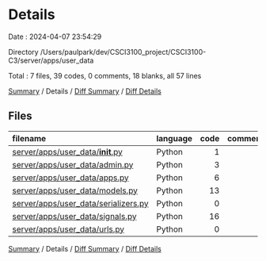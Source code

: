 # Details

Date : 2024-04-07 23:54:29

Directory /Users/paulpark/dev/CSCI3100_project/CSCI3100-C3/server/apps/user_data

Total : 7 files,  39 codes, 0 comments, 18 blanks, all 57 lines

[Summary](results.md) / Details / [Diff Summary](diff.md) / [Diff Details](diff-details.md)

## Files
| filename | language | code | comment | blank | total |
| :--- | :--- | ---: | ---: | ---: | ---: |
| [server/apps/user_data/__init__.py](/server/apps/user_data/__init__.py) | Python | 1 | 0 | 1 | 2 |
| [server/apps/user_data/admin.py](/server/apps/user_data/admin.py) | Python | 3 | 0 | 2 | 5 |
| [server/apps/user_data/apps.py](/server/apps/user_data/apps.py) | Python | 6 | 0 | 4 | 10 |
| [server/apps/user_data/models.py](/server/apps/user_data/models.py) | Python | 13 | 0 | 4 | 17 |
| [server/apps/user_data/serializers.py](/server/apps/user_data/serializers.py) | Python | 0 | 0 | 1 | 1 |
| [server/apps/user_data/signals.py](/server/apps/user_data/signals.py) | Python | 16 | 0 | 5 | 21 |
| [server/apps/user_data/urls.py](/server/apps/user_data/urls.py) | Python | 0 | 0 | 1 | 1 |

[Summary](results.md) / Details / [Diff Summary](diff.md) / [Diff Details](diff-details.md)
